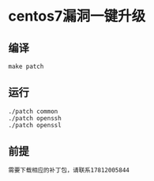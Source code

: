 # centos7漏洞一键升级
## 编译
```shell
make patch
```
## 运行
```shell
./patch common
./patch openssh
./patch openssl
```
## 前提
```txt
需要下载相应的补丁包，请联系17812005844
```
